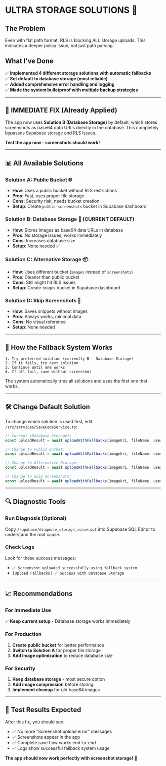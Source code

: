 # ULTRA STORAGE SOLUTIONS 🚀

## The Problem
Even with flat path format, RLS is blocking ALL storage uploads. This indicates a deeper policy issue, not just path parsing.

## What I've Done
✅ **Implemented 4 different storage solutions with automatic fallbacks**  
✅ **Set default to database storage (most reliable)**  
✅ **Added comprehensive error handling and logging**  
✅ **Made the system bulletproof with multiple backup strategies**

---

## 🔧 IMMEDIATE FIX (Already Applied)

The app now uses **Solution B (Database Storage)** by default, which stores screenshots as base64 data URLs directly in the database. This completely bypasses Supabase storage and RLS issues.

**Test the app now - screenshots should work!**

---

## 📊 All Available Solutions

### Solution A: Public Bucket 🌐
- **How**: Uses a public bucket without RLS restrictions
- **Pros**: Fast, uses proper file storage
- **Cons**: Security risk, needs bucket creation
- **Setup**: Create `public-screenshots` bucket in Supabase dashboard

### Solution B: Database Storage 💾 (CURRENT DEFAULT)
- **How**: Stores images as base64 data URLs in database  
- **Pros**: No storage issues, works immediately
- **Cons**: Increases database size
- **Setup**: None needed ✅

### Solution C: Alternative Storage 📦
- **How**: Uses different bucket (`images` instead of `screenshots`)
- **Pros**: Cleaner than public bucket
- **Cons**: Still might hit RLS issues
- **Setup**: Create `images` bucket in Supabase dashboard

### Solution D: Skip Screenshots 🚫
- **How**: Saves snippets without images
- **Pros**: Always works, minimal data
- **Cons**: No visual reference
- **Setup**: None needed

---

## 🔄 How the Fallback System Works

```
1. Try preferred solution (currently B - Database Storage)
2. If it fails, try next solution
3. Continue until one works
4. If all fail, save without screenshot
```

The system automatically tries all solutions and uses the first one that works.

---

## 🛠 Change Default Solution

To change which solution is used first, edit `/src/services/SaveCodeService.ts`:

```typescript
// Current (Database Storage):
const uploadResult = await uploadWithFallbacks(imageUri, fileName, userId, 'B');

// Change to Public Bucket:
const uploadResult = await uploadWithFallbacks(imageUri, fileName, userId, 'A');

// Change to Alternative Storage:  
const uploadResult = await uploadWithFallbacks(imageUri, fileName, userId, 'C');

// Change to Skip Screenshots:
const uploadResult = await uploadWithFallbacks(imageUri, fileName, userId, 'D');
```

---

## 🔍 Diagnostic Tools

### Run Diagnosis (Optional)
Copy `/supabase/diagnose_storage_issue.sql` into Supabase SQL Editor to understand the root cause.

### Check Logs
Look for these success messages:
- `✅ Screenshot uploaded successfully using fallback system`
- `[Upload Fallbacks] ✅ Success with Database Storage`

---

## 📈 Recommendations

### For Immediate Use
✅ **Keep current setup** - Database storage works immediately

### For Production  
1. **Create public bucket** for better performance
2. **Switch to Solution A** for proper file storage
3. **Add image optimization** to reduce database size

### For Security
1. **Keep database storage** - most secure option
2. **Add image compression** before storing
3. **Implement cleanup** for old base64 images

---

## 🎯 Test Results Expected

After this fix, you should see:
- ✅ No more "Screenshot upload error" messages
- ✅ Screenshots appear in the app
- ✅ Complete save flow works end-to-end
- ✅ Logs show successful fallback system usage

**The app should now work perfectly with screenshot storage!** 🎉